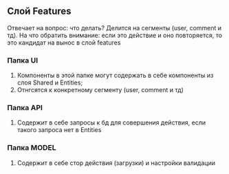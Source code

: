 ## Слой Features

Отвечает на вопрос: что делать? Делится на сегменты (user, comment и тд). На что обратить
внимание: если это действие и оно повторяется, то это кандидат на вынос в слой features

### Папка UI

1. Компоненты в этой папке могут содержать в себе компоненты из слоя Shared и Entities;
2. Отнгсятся к конкретному сегменту (user, comment и тд)

### Папка API

1. Содержит в себе запросы к бд для совершения действия, если такого запроса нет в Entities

### Папка MODEL

1. Содержит в себе стор действия (загрузки) и настройки валидации
